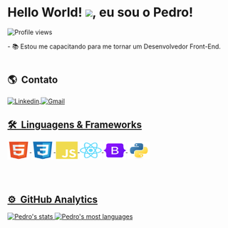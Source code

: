 
<h1 align="left">Hello World! <img src="https://raw.githubusercontent.com/kaueMarques/kaueMarques/master/hi.gif" width="5px">, eu sou o Pedro!</h1>
<p align="left"> <img src="https://komarev.com/ghpvc/?username=PedroLuiz14&color=blue" alt="Profile views" /> </p>
- 📚 Estou me capacitando para me tornar um Desenvolvedor Front-End.
<br><br>

## 🌎 &nbsp;Contato
<div style="display: inline_block">
  <a href="https://www.linkedin.com/in/pedro14/" target="_blank"><img align="center" alt="Linkedin" height="50" width="50" src="https://cdn-icons-png.flaticon.com/512/174/174857.png">
  <a href = "mailto:pedroruass@gmail.com" target="_blank"><img align="center" alt="Gmail" height="40" width="50" src="https://cdn-icons-png.flaticon.com/512/281/281769.png">
</div>

## 🛠️ &nbsp;Linguagens & Frameworks

<div style="display: inline_block">
  <img align="center" alt="HTML" height="40" width="50" src="https://raw.githubusercontent.com/devicons/devicon/master/icons/html5/html5-original.svg">
  <img align="center" alt="CSS" height="40" width="50" src="https://raw.githubusercontent.com/devicons/devicon/master/icons/css3/css3-original.svg">
  <img align="center" alt="JavaScript" height="40" width="50" src="https://raw.githubusercontent.com/devicons/devicon/master/icons/javascript/javascript-plain.svg">
<!--   <img align="center" alt="TypeScript" height="40" width="50" src="https://raw.githubusercontent.com/devicons/devicon/master/icons/typescript/typescript-plain.svg"> -->
  <img align="center" alt="React" height="40" width="50" src="https://raw.githubusercontent.com/devicons/devicon/master/icons/react/react-original.svg">
  <img align="center" alt="Bootstrap" height="40" width="50" src="https://raw.githubusercontent.com/devicons/devicon/master/icons/bootstrap/bootstrap-original.svg">
  <img align="center" alt="Python" height="40" width="50" src="https://raw.githubusercontent.com/devicons/devicon/master/icons/python/python-original.svg">

</div>

<br><br>

## ⚙️ &nbsp;GitHub Analytics
<div align="left">
<p>
<img width="500em" src="https://github-readme-stats.vercel.app/api?username=PedroLuiz14&show_icons=true&theme=react" alt="Pedro's stats"/>
<img width="495em" src="https://github-readme-stats.vercel.app/api/top-langs/?username=PedroLuiz14&layout=compact&theme=react" alt="Pedro's most languages"/>
</p>
</div>
<br><br>
<!--   ## -->
 

<!--
**PedroLuiz14/PedroLuiz14** is a ✨ _special_ ✨ repository because its `README.md` (this file) appears on your GitHub profile.

Here are some ideas to get you started:

- 🔭 I’m currently working on ...
- 🌱 I’m currently learning ...
- 👯 I’m looking to collaborate on ...
- 🤔 I’m looking for help with ...
- 💬 Ask me about ...
- 📫 How to reach me: ...
- 😄 Pronouns: ...
- ⚡ Fun fact: ...
-->
